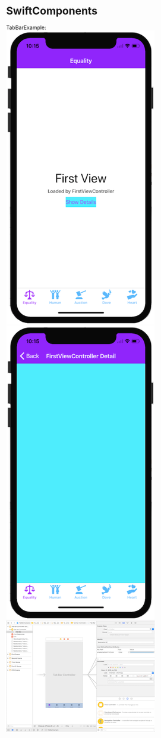 # SwiftComponents

TabBarExample:<br/>
[![1](_PNG/TabBar1.png)](_PNG/TabBar1.png)
[![2](_PNG/TabBar2.png)](_PNG/TabBar2.png)
[![3](_PNG/TabBar3.png)](_PNG/TabBar3.png)
<br/>
